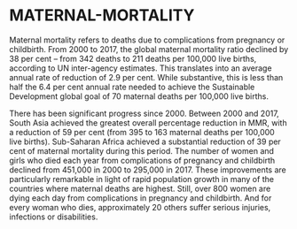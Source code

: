 # MATERNAL-MORTALITY
Maternal mortality refers to deaths due to complications from pregnancy or childbirth. From 2000 to 2017, the global maternal mortality ratio declined by 38 per cent – from 342 deaths to 211 deaths per 100,000 live births, according to UN inter-agency estimates. This translates into an average annual rate of reduction of 2.9 per cent. While substantive, this is less than half the 6.4 per cent annual rate needed to achieve the Sustainable Development global goal of 70 maternal deaths per 100,000 live births.

There has been significant progress since 2000. Between 2000 and 2017, South Asia achieved the greatest overall percentage reduction in MMR, with a reduction of 59 per cent (from 395 to 163 maternal deaths per 100,000 live births). Sub-Saharan Africa achieved a substantial reduction of 39 per cent of maternal mortality during this period.
The number of women and girls who died each year from complications of pregnancy and childbirth declined from 451,000 in 2000 to 295,000 in 2017. These improvements are particularly remarkable in light of rapid population growth in many of the countries where maternal deaths are highest. Still, over 800 women are dying each day from complications in pregnancy and childbirth. And for every woman who dies, approximately 20 others suffer serious injuries, infections or disabilities.

